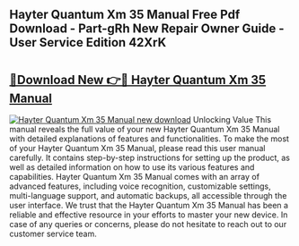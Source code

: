 ## Hayter Quantum Xm 35 Manual Free Pdf Download - Part-gRh New Repair Owner Guide - User Service Edition 42XrK

# <h2><a href="http://bc81333.oget.top/?id=Hayter+Quantum+Xm+35+Manual">🔗Download New 👉🔴 Hayter Quantum Xm 35 Manual</a></h2>

[![Hayter Quantum Xm 35 Manual new download](https://i.imgur.com/5g1atiW.png)](http://bc81333.oget.top/?id=Hayter+Quantum+Xm+35+Manual)
Unlocking Value This manual reveals the full value of your new Hayter Quantum Xm 35 Manual with detailed explanations of features and functionalities. To make the most of your Hayter Quantum Xm 35 Manual, please read this user manual carefully. It contains step-by-step instructions for setting up the product, as well as detailed information on how to use its various features and capabilities. Hayter Quantum Xm 35 Manual comes with an array of advanced features, including voice recognition, customizable settings, multi-language support, and automatic backups, all accessible through the user interface. We trust that the Hayter Quantum Xm 35 Manual has been a reliable and effective resource in your efforts to master your new device. In case of any queries or concerns, please do not hesitate to reach out to our customer service team.

